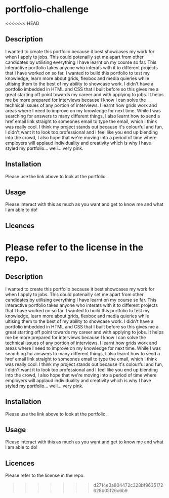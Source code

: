 # portfolio-challenge

<<<<<<< HEAD
## Description

I wanted to create this portfolio because it best showcases my work for when I apply to jobs. This could potenailly set me apart from other candidates by utilising everything I have learnt on my course so far. This interactive portfolio takes anyone who interats with it to different projects that I have worked on so far.
I wanted to build this portfolio to test my knowledge, learn more about grids, flexbox and media quieries while ultising them to the best of my ability to showcase work.
I didn't have a portfolio imbedded in HTML and CSS that I built before so this gives me a great starting off point towards my career and with applying to jobs. It helps me be more prepared for interviews because I know I can solve the technical issues of any portion of interviews.
I learnt how grids work and areas where I need to improve on my knowledge for next time. While I was searching for answers to many different things, I also learnt how to send a href email link straight to someones email to type the email, which I think was really cool.
I think my project stands out because it's colourful and fun, I didn't want it to look too professional and I feel like you end up blending into the crowd, I also hope that we're moving into a period of time where employers will applaud individuality and creativity which is why I have styled my portfolio... well... very pink.

## Installation

Please use the link above to look at the portfolio.

## Usage

Please interact with this as much as you want and get to know me and what I am able to do!

## Licences

Please refer to the license in the repo.
=======
## Description 

I wanted to create this portfolio because it best showcases my work for when I apply to jobs. This could potenailly set me apart from other candidates by utilising everything I have learnt on my course so far. This interactive portfolio takes anyone who interats with it to different projects that I have worked on so far. 
I wanted to build this portfolio to test my knowledge, learn more about grids, flexbox and media quieries while ultising them to the best of my ability to showcase work. 
I didn't have a portfolio imbedded in HTML and CSS that I built before so this gives me a great starting off point towards my career and with applying to jobs. It helps me be more prepared for interviews because I know I can solve the technical issues of any portion of interviews.
I learnt how grids work and areas where I need to improve on my knowledge for next time. While I was searching for answers to many different things, I also learnt how to send a href email link straight to someones email to type the email, which I think was really cool. 
I think my project stands out because it's colourful and fun, I didn't want it to look too professional and I feel like you end up blending into the crowd, I also hope that we're moving into a period of time where employers will applaud individuality and creativity which is why I have styled my portfolio... well... very pink. 

## Installation 

Please use the link above to look at the portfolio. 

## Usage 

Please interact with this as much as you want and get to know me and what I am able to do! 

## Licences 

Please refer to the license in the repo. 
>>>>>>> d2714e3a804472c328bf9635172628b05f26c6b9

